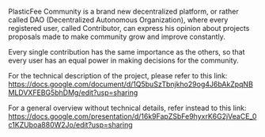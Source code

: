 PlasticFee Community is a brand new decentralized platform, or rather called DAO (Decentralized Autonomous Organization), where every registered user, called Contributor,
can express his opinion about projects proposals made to make community grow and improve constantly.

Every single contribution has the same importance as the others, so that every user has an equal power in making decisions for the community.

For the technical description of the project, please refer to this link:  https://docs.google.com/document/d/1Q5buSzTbnjkho29og4J6bAkZpqNBMLDVXFEBG5bhDMg/edit?usp=sharing

For a general overview without technical details, refer instead to this link: https://docs.google.com/presentation/d/16k9FapZSbFe9hyxrK6G2jVeaCE_0c1KZUboa880W2Jo/edit?usp=sharing
